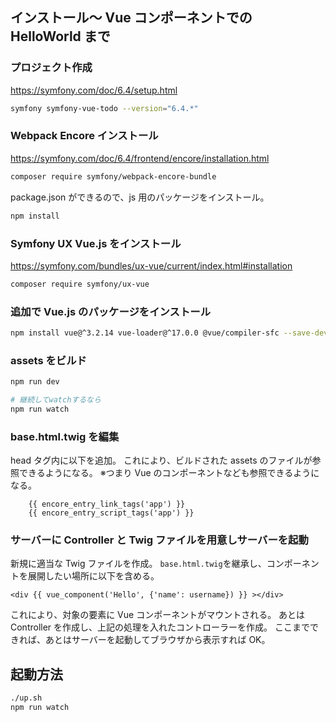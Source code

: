 ## インストール～ Vue コンポーネントでの HelloWorld まで

### プロジェクト作成

https://symfony.com/doc/6.4/setup.html

```sh
symfony symfony-vue-todo --version="6.4.*"
```

### Webpack Encore インストール

https://symfony.com/doc/6.4/frontend/encore/installation.html

```sh
composer require symfony/webpack-encore-bundle
```

package.json ができるので、js 用のパッケージをインストール。

```sh
npm install
```

### Symfony UX Vue.js をインストール

https://symfony.com/bundles/ux-vue/current/index.html#installation

```sh
composer require symfony/ux-vue
```

### 追加で Vue.js のパッケージをインストール

```sh
npm install vue@^3.2.14 vue-loader@^17.0.0 @vue/compiler-sfc --save-dev
```

### assets をビルド

```sh
npm run dev

# 継続してwatchするなら
npm run watch
```

### base.html.twig を編集

head タグ内に以下を追加。
これにより、ビルドされた assets のファイルが参照できるようになる。
※つまり Vue のコンポーネントなども参照できるようになる。

```twig
    {{ encore_entry_link_tags('app') }}
    {{ encore_entry_script_tags('app') }}
```

### サーバーに Controller と Twig ファイルを用意しサーバーを起動

新規に適当な Twig ファイルを作成。
`base.html.twig`を継承し、コンポーネントを展開したい場所に以下を含める。

```twig
<div {{ vue_component('Hello', {'name': username}) }} ></div>
```

これにより、対象の要素に Vue コンポーネントがマウントされる。
あとは Controller を作成し、上記の処理を入れたコントローラーを作成。
ここまでできれば、あとはサーバーを起動してブラウザから表示すれば OK。

## 起動方法

```sh
./up.sh
npm run watch
```
